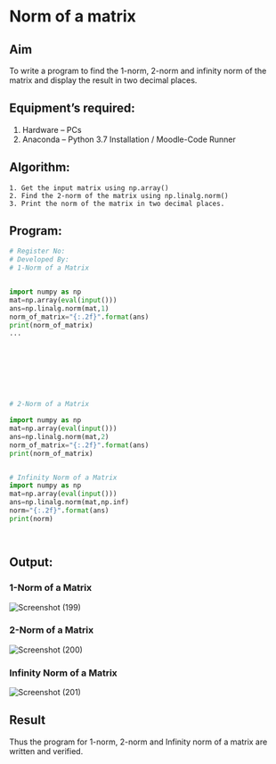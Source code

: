 # Norm of a matrix
## Aim
To write a program to find the 1-norm, 2-norm and infinity norm of the matrix and display the result in two decimal places.
## Equipment’s required:
1.	Hardware – PCs
2.	Anaconda – Python 3.7 Installation / Moodle-Code Runner
## Algorithm:
	1. Get the input matrix using np.array()   
    2. Find the 2-norm of the matrix using np.linalg.norm()
	3. Print the norm of the matrix in two decimal places.
## Program:
```Python
# Register No:
# Developed By:
# 1-Norm of a Matrix


import numpy as np
mat=np.array(eval(input()))
ans=np.linalg.norm(mat,1)
norm_of_matrix="{:.2f}".format(ans)
print(norm_of_matrix)
...








# 2-Norm of a Matrix

import numpy as np
mat=np.array(eval(input()))
ans=np.linalg.norm(mat,2)
norm_of_matrix="{:.2f}".format(ans)
print(norm_of_matrix)


# Infinity Norm of a Matrix
import numpy as np
mat=np.array(eval(input()))
ans=np.linalg.norm(mat,np.inf)
norm="{:.2f}".format(ans)
print(norm)




```
## Output:
### 1-Norm of a Matrix
![Screenshot (199)](https://github.com/user-attachments/assets/41aaaedf-ecaa-4635-8296-87883f005307)


### 2-Norm of a Matrix
![Screenshot (200)](https://github.com/user-attachments/assets/90e9eb70-9b5f-46d6-8f1a-bcf7df2051ee)


### Infinity Norm of a Matrix

![Screenshot (201)](https://github.com/user-attachments/assets/98050b2e-3f9e-4115-b8a2-5daaed54e2a2)

## Result
Thus the program for 1-norm, 2-norm and Infinity norm of a matrix are written and verified.

